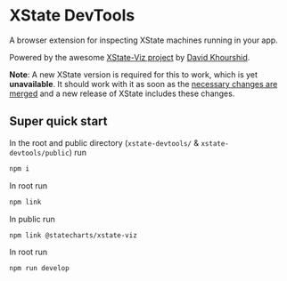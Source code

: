 # XState DevTools

A browser extension for inspecting XState machines running in your app.

Powered by the awesome [XState-Viz project](https://github.com/statecharts/xstate-viz) by [David Khourshid](https://github.com/davidkpiano).

**Note**: A new XState version is required for this to work, which is yet **unavailable**. It should work with it as soon as the [necessary changes are merged](https://github.com/davidkpiano/xstate/pull/691) and a new release of XState includes these changes.

## Super quick start

In the root and public directory (`xstate-devtools/` & `xstate-devtools/public`) run

```bash
npm i
```

In root run

```bash
npm link
```

In public run

```bash
npm link @statecharts/xstate-viz
```

In root run

```bash
npm run develop
```
